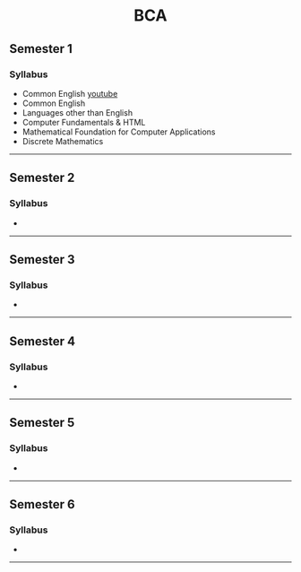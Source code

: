 <h1 align=center> BCA</h1>

## Semester 1

### Syllabus
* Common English  [youtube](https://youtubecom)
* Common English
* Languages other than English
* Computer Fundamentals & HTML
* Mathematical Foundation for Computer Applications
* Discrete Mathematics

******

## Semester 2

### Syllabus
* 

******

## Semester 3

### Syllabus
* 

******

## Semester 4

### Syllabus
* 

******

## Semester 5

### Syllabus
* 

******

## Semester 6

### Syllabus
* 

******
